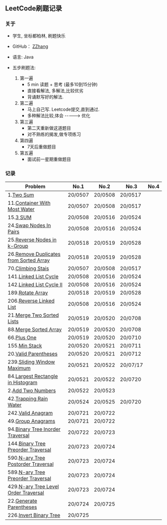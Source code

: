 ## LeetCode刷题记录

### 关于
- 学生, 坐标都柏林, 刷题快乐

- GitHub： [ZZhang](https://github.com/ZhongyanZHANG)

- 语言: Java

- 五步刷题法: 
  1. 第一遍
     * 5 min 读题 + 思考 (最多10到15分钟)
     * 直接看解法, 多解法,比较优劣
     * 背诵默写好的解法.
  2. 第二遍
      * 马上自己写. Leetcode提交,直到通过.
      * 多种解法比较,体会 -----> 优化
  3. 第三遍
       * 第二天重新做这道题目
       * 对不熟练的揭发,做专项练习
  4. 第四遍 
       * 7天后重做题目
  5. 第五遍
       * 面试前一星期重做题目

### 记录
| Problem    | No.1    | No.2 | No.3 | No.4 |
| ---------- | ------- | ---- | ---- | ---- |
| 1.[Two Sum](1_TwoSum/Solution.java) |20/0507|20/0508|20/0517||
| 11.[Container With Most Water](11_Container_With_Most_Water/Solution.java) |20/0507|20/0508|20/0517||
| 15.[3 SUM](15_3SUM/Solution.java) |20/0508|20/0516|20/0524||
| 24.[Swap Nodes In Pairs](24_Swap_Nodes_In_Pairs/Solution.java) |20/0508|20/0516|20/0524||
| 25.[Reverse Nodes in k-Group](25_Reverse_Nodes_in_k-Group/Solution.java) |20/0518|20/0519|20/0528||
| 26.[Remove Duplicates from Sorted Array](26_Remove_Duplicates_from_Sorted_Array/Solution.java) |20/0518|20/0519|20/0528||
| 70.[Climbing Stais](70_ClimbingStairs/Solution.java) |20/0507|20/0508|20/0517||
| 141.[Linked List Cycle](141_Linked_List_Cycle/Solution.java) |20/0508|20/0516|20/0524||
| 142.[Linked List Cycle II](142_Linked_List_Cycle_ii/Solution.java) |20/0508|20/0516|20/0524||
| 189.[Rotate Array](189_Rotate_Array/Solution.java) |20/0518|20/0519|20/0528||
| 206.[Reverse Linked List](206_Reverse_Linked_List/Solution.java) |20/0508|20/0516|20/0524||
|21.[Merge Two Sorted Lists](21_Merge_Two_Sorted_Lists/Solution.java)|20/0519|20/0520|20/0708||
|88.[Merge Sorted Array](88_Merge_Sorted_Array/Solution.java)|20/0519|20/0520|20/0708||
|66.[Plus One](66_Plus_One/Solution.java)|20/0519|20/0520|20/0710||
|155.[Min Stack](155_Min_Stack/Solution.java)|20/0520|20/0521|20/0711||
|20.[Valid Parentheses](20_Valid_Parentheses/Solution.java)|20/0520|20/0521|20/0712||
|239.[Sliding Window Maximum](239_Sliding_Window_Maximum/Solution.java)|20/0521|20/0522|20/07/17||
|84.[Largest Rectangle in Histogram](84_Largest_Rectangle_in_Histogram/Solution.java)|20/0521|20/0522|20/0720||
|2.[Add Two Numbers](2_Add_Two_Numbers/Solution.java)|20/0522|20/0523|||
|42.[Trapping Rain Water](42_Trapping_Rain_Water/Solution.java)|20/0524|20/0525|20/0720||
|242.[Valid Anagram](242_Valid_Anagram/Solution.java)|20/0721|20/0722|||
|49.[Group Anagrams](49_Group_Anagrams/Solution.java)|20/0721|20/0722|||
|94.[Binary Tree Inorder Traversal](94_Binary_Tree_Inorder_Traversal/Solution.java)|20/0722|20/0723|||
|144.[Binary Tree Preorder Traversal](144_Binary_Tree_Preorder_Traversal/Solution.java)|20/0723|20/0724|||
|590.[N-ary Tree Postorder Traversal](590_N-ary_Tree_Postorder_Traversal/Solution.java)|20/0723|20/0724|||
|589.[N-ary Tree Preorder Traversal](589_N-ary_Tree_Preorder_Traversal/Solution.java)|20/0723|20/0724|||
|429.[N-ary Tree Level Order Traversal](429_N-ary_Tree_Level_Order_Traversal/Solution.java)|20/0723|20/0724|||
|22.[Generate Parentheses](22_Generate_Parentheses/Solution.java)|20/0724|20/0725|||
|226.[Invert Binary Tree](226_Invert_Binary_Tree/Solution.java)|20/0725||||
